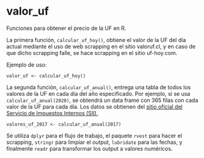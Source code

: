 # valor_uf

Funciones para obtener el precio de la UF en R. 

La primera función, `calcular_uf_hoy()`, obtiene el valor de la UF del día actual mediante el uso de web scrapping en el sitio valoruf.cl, y en caso de que dicho scrapping falle, se hace scrapping en el sitio uf-hoy.com. 

Ejemplo de uso:
```
valor_uf <- calcular_uf_hoy()
```

La segunda función, `calcular_uf_anual()`, entrega una tabla de todos los valores de la UF en cada día del año especificado. Por ejemplo, si se usa `calcular_uf_anual(2020)`, se obtendrá un data frame con 365 filas con cada valor de la UF para cada día. Los datos se obtienen del [sitio oficial del Servicio de Impuestos Internos (SII).](https://www.sii.cl/valores_y_fechas/index_valores_y_fechas.html)

```
valores_uf_2017 <- calcular_uf_anual(2017)
```

Se utiliza `dplyr` para el flujo de trabajo, el paquete `rvest` para hacer el scrapping, `stringr` para limpiar el output, `lubridate` para las fechas, y finalmente `readr` para transformar los output a valores numéricos.

